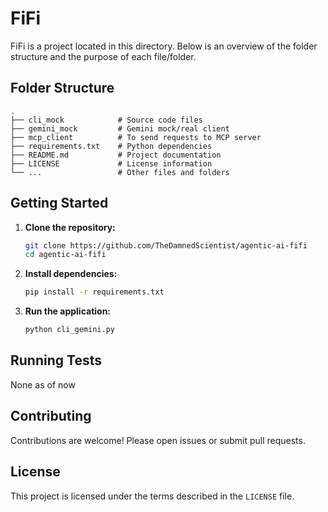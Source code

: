 # FiFi

FiFi is a project located in this directory. Below is an overview of the folder structure and the purpose of each file/folder.

## Folder Structure

```
.
├── cli_mock            # Source code files
├── gemini_mock         # Gemini mock/real client
├── mcp_client          # To send requests to MCP server
├── requirements.txt    # Python dependencies
├── README.md           # Project documentation
├── LICENSE             # License information
└── ...                 # Other files and folders
```

## Getting Started

1. **Clone the repository:**
    ```bash
    git clone https://github.com/TheDamnedScientist/agentic-ai-fifi
    cd agentic-ai-fifi
    ```

2. **Install dependencies:**
    ```bash
    pip install -r requirements.txt
    ```

3. **Run the application:**
    ```bash
    python cli_gemini.py
    ```

## Running Tests

None as of now

## Contributing

Contributions are welcome! Please open issues or submit pull requests.

## License

This project is licensed under the terms described in the `LICENSE` file.